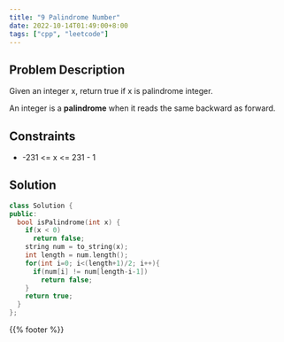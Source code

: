 ```yaml
---
title: "9 Palindrome Number"
date: 2022-10-14T01:49:00+8:00
tags: ["cpp", "leetcode"]
---
```


## Problem Description

Given an integer x, return true if x is palindrome integer.

An integer is a **palindrome** when it reads the same backward as forward.

## Constraints

- -231 <= x <= 231 - 1

## Solution

```cpp
class Solution {
public:
  bool isPalindrome(int x) {
    if(x < 0)
      return false;
    string num = to_string(x);
    int length = num.length();
    for(int i=0; i<(length+1)/2; i++){
      if(num[i] != num[length-i-1])
        return false;
    }
    return true;
  }
};
```

{{% footer %}}
